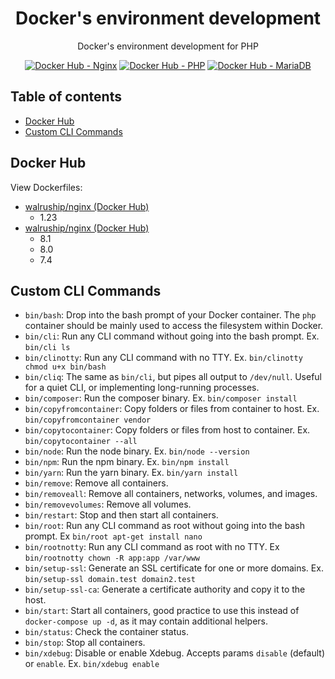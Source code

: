 <h1 align="center">Docker's environment development</h1>

<div align="center">
  <p>Docker's environment development for PHP</p>
  <a href="https://hub.docker.com/r/walruship/nginx" target="_blank"><img src="https://img.shields.io/badge/Nginx-009639?style=for-the-badge&logo=nginx&logoColor=white&longCache=true" alt="Docker Hub - Nginx" /></a>
  <a href="https://hub.docker.com/r/walruship/php" target="_blank"><img src="https://img.shields.io/badge/PHP-777BB4?style=for-the-badge&logo=php&logoColor=white&longCache=true" alt="Docker Hub - PHP" /></a>
  <a href="https://hub.docker.com/_/mariadb" target="_blank"><img src="https://img.shields.io/badge/MariaDB-003545?style=for-the-badge&logo=mariadb&logoColor=white&longCache=true" alt="Docker Hub - MariaDB" /></a>
</div>

## Table of contents
- [Docker Hub](#docker-hub)
- [Custom CLI Commands](#custom-cli-commands)

## Docker Hub
View Dockerfiles:
- [walruship/nginx (Docker Hub)](https://hub.docker.com/r/walruship/nginx)
  - 1.23
- [walruship/nginx (Docker Hub)](https://hub.docker.com/r/walruship/php)
  - 8.1
  - 8.0
  - 7.4

## Custom CLI Commands
- `bin/bash`: Drop into the bash prompt of your Docker container. The `php` container should be mainly used to access the filesystem within Docker.
- `bin/cli`: Run any CLI command without going into the bash prompt. Ex. `bin/cli ls`
- `bin/clinotty`: Run any CLI command with no TTY. Ex. `bin/clinotty chmod u+x bin/bash`
- `bin/cliq`: The same as `bin/cli`, but pipes all output to `/dev/null`. Useful for a quiet CLI, or implementing long-running processes.
- `bin/composer`: Run the composer binary. Ex. `bin/composer install`
- `bin/copyfromcontainer`: Copy folders or files from container to host. Ex. `bin/copyfromcontainer vendor`
- `bin/copytocontainer`: Copy folders or files from host to container. Ex. `bin/copytocontainer --all`
- `bin/node`: Run the node binary. Ex. `bin/node --version`
- `bin/npm`: Run the npm binary. Ex. `bin/npm install`
- `bin/yarn`: Run the yarn binary. Ex. `bin/yarn install`
- `bin/remove`: Remove all containers.
- `bin/removeall`: Remove all containers, networks, volumes, and images.
- `bin/removevolumes`: Remove all volumes.
- `bin/restart`: Stop and then start all containers.
- `bin/root`: Run any CLI command as root without going into the bash prompt. Ex `bin/root apt-get install nano`
- `bin/rootnotty`: Run any CLI command as root with no TTY. Ex `bin/rootnotty chown -R app:app /var/www`
- `bin/setup-ssl`: Generate an SSL certificate for one or more domains. Ex. `bin/setup-ssl domain.test domain2.test`
- `bin/setup-ssl-ca`: Generate a certificate authority and copy it to the host.
- `bin/start`: Start all containers, good practice to use this instead of `docker-compose up -d`, as it may contain additional helpers.
- `bin/status`: Check the container status.
- `bin/stop`: Stop all containers.
- `bin/xdebug`: Disable or enable Xdebug. Accepts params `disable` (default) or `enable`. Ex. `bin/xdebug enable`
